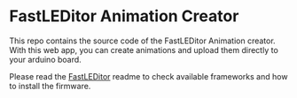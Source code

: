 # FastLEDitor Animation Creator

This repo contains the source code of the FastLEDitor Animation creator. With this web app, you can create animations and upload them directly to your arduino board. 

Please read the [FastLEDitor](https://github.com/FastLEDitor/FastLEDitor) readme to check available frameworks and how to install the firmware.